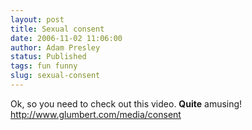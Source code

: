 ```yaml
---
layout: post
title: Sexual consent
date: 2006-11-02 11:06:00
author: Adam Presley
status: Published
tags: fun funny
slug: sexual-consent
---
```

Ok, so you need to check out this video. **Quite** amusing!
<http://www.glumbert.com/media/consent>
